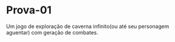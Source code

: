 # Prova-01
Um jogo de exploração de caverna infinito(ou até seu personagem aguentar) com geração de combates.